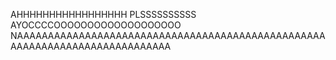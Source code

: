 AHHHHHHHHHHHHHHHHH PLSSSSSSSSSS AYOCCCCOOOOOOOOOOOOOOOOOOO NAAAAAAAAAAAAAAAAAAAAAAAAAAAAAAAAAAAAAAAAAAAAAAAAAAAAAAAAAAAAAAAAAAAAAAAAAAAA

